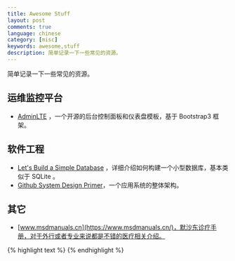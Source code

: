 ```yaml
---
title: Awesome Stuff
layout: post
comments: true
language: chinese
category: [misc]
keywords: awesome,stuff
description: 简单记录一下一些常见的资源。
---
```


简单记录一下一些常见的资源。

<!-- more -->

## 运维监控平台

* [AdminLTE](https://adminlte.io/) ，一个开源的后台控制面板和仪表盘模板，基于 Bootstrap3 框架。

## 软件工程

* [Let's Build a Simple Database](https://cstack.github.io/db_tutorial/) ，详细介绍如何构建一个小型数据库，基本类似于 SQLite 。
* [Github System Design Primer](https://github.com/donnemartin/system-design-primer)，一个应用系统的整体架构。

## 其它

* [www.msdmanuals.cn](https://www.msdmanuals.cn/)，默沙东诊疗手册，对于外行或者专业来说都是不错的医疗相关介绍。



<!---
* [Nuklear](https://github.com/vurtun/nuklear)，一个纯 C 编写，零依赖的 GUI 图形库。
https://github.com/andlabs/libui
https://github.com/liuliu/ccv                  A Modern Computer Vision Library
https://github.com/lc-soft/LCUI
https://github.com/kovidgoyal/kitty
https://github.com/go-vgo/robotgo

IP地址信息检索
https://github.com/lionsoul2014/ip2region

操作Android设备
https://github.com/Genymobile/scrcpy

USB格式化工具
https://github.com/pbatard/rufus



一个Windows兼容的OS
https://github.com/reactos/reactos
https://github.com/contiki-os/contiki
https://github.com/yourtion/30dayMakeOS

结对编程工具
https://github.com/cinder/Cinder

一个小型的虚机
https://github.com/jakogut/tinyvm

比LUA还要小的解析语言解析器
https://github.com/tj/luna
https://github.com/orangeduck/mpc

简单的C编译其
https://github.com/rui314/8cc
https://github.com/zsaleeba/picoc

一个支持压缩、加密的备份工具
https://github.com/borgbackup/borg

在C语言之上封装的高级语言
https://github.com/orangeduck/Cello

视频播放器
https://mpv.io/

反向编译
http://www.radare.org/r/
https://github.com/aquynh/capstone

图像解码、C解析器、printf输出等公共函数
https://github.com/nothings/stb

终端音乐播放器
https://github.com/cmus/cmus

HTTP相关
https://github.com/nodejs/http-parser
https://github.com/lionsoul2014/ip2region
https://github.com/lpereira/lwan
https://github.com/davidmoreno/onion
https://github.com/haywire/haywire
https://github.com/droe/sslsplit
https://github.com/h2o/picohttpparser

事件数据库
https://github.com/traildb/traildb

SSH登陆等效率工具
https://github.com/DaveDavenport/rofi

一个简单的Web Application Firewalls
https://github.com/nbs-system/naxsi

分布式KV存储
https://github.com/Netflix/dynomite

应该是个PG代理
https://github.com/citusdata/citus

通用C库
https://github.com/attractivechaos/klib
https://github.com/awslabs/s2n SSL/TLS库
https://github.com/lz4/lz4
https://github.com/Cyan4973/xxHash
https://github.com/antirez/sds       Simple Dynamic Strings library for C
https://github.com/tboox/tbox
https://github.com/warmcat/libwebsockets
https://github.com/facebook/libphenom
https://github.com/srdja/Collections-C
https://github.com/troydhanson/uthash
https://github.com/fragglet/c-algorithms
https://github.com/begeekmyfriend/bplustree
https://github.com/urbit/urbit
https://github.com/concurrencykit/ck
https://github.com/libusb/libusb
https://github.com/kokke/tiny-AES-c  AES
https://github.com/cloudwu/pbc   A protocol buffers library for C
https://github.com/rxi/dyad Asynchronous networking for C


https://github.com/sustrik/libmill    Go-style concurrency in C
https://github.com/cloudwu/coroutine

C network daemon for bloom filters
https://github.com/armon/bloomd

SHA冲突检测
https://github.com/cr-marcstevens/sha1collisiondetection

C单元测试
https://github.com/silentbicycle/greatest

聊天工具框架
https://github.com/weechat/weechat

查看CPU状态
https://github.com/google/cpu_features
https://github.com/processhacker/processhacker

一个小型的虚机
https://github.com/jakogut/tinyvm

比LUA还要小的解析语言解析器
https://github.com/tj/luna
https://github.com/orangeduck/mpc


MarkDown解析
https://github.com/vmg/sundown

C包管理
https://github.com/clibs/clib

嵌入式
https://github.com/grbl/grbl
https://github.com/qmk/qmk_firmware
https://github.com/jgamblin/Mirai-Source-Code
https://github.com/cleanflight/cleanflight
https://github.com/RIOT-OS/RIOT
https://github.com/cesanta/mongoose-os
https://github.com/RandyGaul/tinyheaders


一堆奇葩代码的收集
https://github.com/MinhasKamal/CreepyCodeCollection

解密hashcat
https://github.com/magnumripper/JohnTheRipper

神经网络库
https://github.com/glouw/tinn

列存，基于PG
https://github.com/citusdata/cstore_fdw

RPC
https://github.com/laruence/yar

LeetCode
https://github.com/begeekmyfriend/leetcode

https://github.com/miloyip/nativejson-benchmark
http://zserge.com/jsmn.html
http://json.org/
https://github.com/json-c/json-c
https://github.com/akheron/jansson
https://github.com/esnme/ultrajson
https://github.com/zserge/jsmn
https://github.com/udp/json-parser
https://github.com/ohler55/oj
https://github.com/lloyd/yajl


https://github.com/vodik/envoy


AIDE 主机级别的安全检测
http://aide.sourceforge.net/
SNORT 安全入侵检测
https://www.snort.org/

EXT类型文件误删恢复
http://extundelete.sourceforge.net/


可以通过情报引擎，例如 zoomeye、shodan 等，查看当前网络。

https://github.com/stellar/stellar-core
https://github.com/openvenues/libpostal
https://github.com/dunst-project/dunst
https://github.com/cesanta/v7
https://github.com/jonashaag/bjoern
https://github.com/Celtoys/Remotery
https://github.com/Bumblebee-Project/Bumblebee
https://github.com/intel-iot-devkit/mraa



https://github.com/krallin/tini
https://github.com/allinurl/goaccess
https://github.com/tj/mon
https://github.com/z3APA3A/3proxy
https://github.com/vstakhov/rspamd
https://github.com/sustrik/libdill
https://github.com/nanopb/nanopb
https://github.com/h2o/picohttpparser
https://github.com/examplecode/mproxy
https://github.com/halayli/lthread
https://github.com/opsengine/cpulimit
https://github.com/viabtc/asnw
https://mp.weixin.qq.com/s/gV7DqSgSkz_X56p2X_x_cQ
-->



{% highlight text %}
{% endhighlight %}
